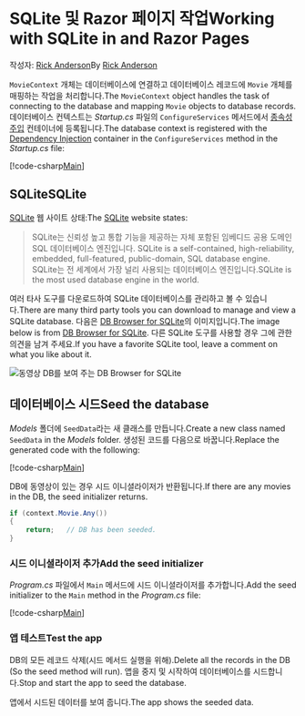 # <a name="working-with-sqlite-in-and-razor-pages"></a><span data-ttu-id="42380-101">SQLite 및 Razor 페이지 작업</span><span class="sxs-lookup"><span data-stu-id="42380-101">Working with SQLite in and Razor Pages</span></span>

<span data-ttu-id="42380-102">작성자: [Rick Anderson](https://twitter.com/RickAndMSFT)</span><span class="sxs-lookup"><span data-stu-id="42380-102">By [Rick Anderson](https://twitter.com/RickAndMSFT)</span></span>

<span data-ttu-id="42380-103">`MovieContext` 개체는 데이터베이스에 연결하고 데이터베이스 레코드에 `Movie` 개체를 매핑하는 작업을 처리합니다.</span><span class="sxs-lookup"><span data-stu-id="42380-103">The `MovieContext` object handles the task of connecting to the database and mapping `Movie` objects to database records.</span></span> <span data-ttu-id="42380-104">데이터베이스 컨텍스트는 *Startup.cs* 파일의 `ConfigureServices` 메서드에서 [종속성 주입](xref:fundamentals/dependency-injection) 컨테이너에 등록됩니다.</span><span class="sxs-lookup"><span data-stu-id="42380-104">The database context is registered with the [Dependency Injection](xref:fundamentals/dependency-injection) container in the `ConfigureServices` method in the *Startup.cs* file:</span></span>

[!code-csharp[Main](code/Startup.cs?name=snippet2&highlight=6-8)]

## <a name="sqlite"></a><span data-ttu-id="42380-105">SQLite</span><span class="sxs-lookup"><span data-stu-id="42380-105">SQLite</span></span>

<span data-ttu-id="42380-106">[SQLite](https://www.sqlite.org/) 웹 사이트 상태:</span><span class="sxs-lookup"><span data-stu-id="42380-106">The [SQLite](https://www.sqlite.org/) website states:</span></span>

> <span data-ttu-id="42380-107">SQLite는 신뢰성 높고 통합 기능을 제공하는 자체 포함된 임베디드 공용 도메인 SQL 데이터베이스 엔진입니다. </span><span class="sxs-lookup"><span data-stu-id="42380-107">SQLite is a self-contained, high-reliability, embedded, full-featured, public-domain, SQL database engine.</span></span> <span data-ttu-id="42380-108">SQLite는 전 세계에서 가장 널리 사용되는 데이터베이스 엔진입니다.</span><span class="sxs-lookup"><span data-stu-id="42380-108">SQLite is the most used database engine in the world.</span></span>

<span data-ttu-id="42380-109">여러 타사 도구를 다운로드하여 SQLite 데이터베이스를 관리하고 볼 수 있습니다.</span><span class="sxs-lookup"><span data-stu-id="42380-109">There are many third party tools you can download to manage and view a SQLite database.</span></span> <span data-ttu-id="42380-110">다음은 [DB Browser for SQLite](http://sqlitebrowser.org/)의 이미지입니다.</span><span class="sxs-lookup"><span data-stu-id="42380-110">The image below is from [DB Browser for SQLite](http://sqlitebrowser.org/).</span></span> <span data-ttu-id="42380-111">다른 SQLite 도구를 사용할 경우 그에 관한 의견을 남겨 주세요.</span><span class="sxs-lookup"><span data-stu-id="42380-111">If you have a favorite SQLite tool, leave a comment on what you like about it.</span></span>

![동영상 DB를 보여 주는 DB Browser for SQLite](../../tutorials/first-mvc-app-xplat/working-with-sql/_static/dbb.png)

## <a name="seed-the-database"></a><span data-ttu-id="42380-113">데이터베이스 시드</span><span class="sxs-lookup"><span data-stu-id="42380-113">Seed the database</span></span>

<span data-ttu-id="42380-114">*Models* 폴더에 `SeedData`라는 새 클래스를 만듭니다.</span><span class="sxs-lookup"><span data-stu-id="42380-114">Create a new class named `SeedData` in the *Models* folder.</span></span> <span data-ttu-id="42380-115">생성된 코드를 다음으로 바꿉니다.</span><span class="sxs-lookup"><span data-stu-id="42380-115">Replace the generated code with the following:</span></span>

[!code-csharp[Main](../../tutorials/first-mvc-app/start-mvc/sample/MvcMovie/Models/SeedData.cs?name=snippet_1)]

<span data-ttu-id="42380-116">DB에 동영상이 있는 경우 시드 이니셜라이저가 반환됩니다.</span><span class="sxs-lookup"><span data-stu-id="42380-116">If there are any movies in the DB, the seed initializer returns.</span></span>

```csharp
if (context.Movie.Any())
{
    return;   // DB has been seeded.
}
```

<a name="si"></a>
### <a name="add-the-seed-initializer"></a><span data-ttu-id="42380-117">시드 이니셜라이저 추가</span><span class="sxs-lookup"><span data-stu-id="42380-117">Add the seed initializer</span></span>

<span data-ttu-id="42380-118">*Program.cs* 파일에서 `Main` 메서드에 시드 이니셜라이저를 추가합니다.</span><span class="sxs-lookup"><span data-stu-id="42380-118">Add the seed initializer to the `Main` method in the *Program.cs* file:</span></span>

[!code-csharp[Main](../../tutorials/first-mvc-app/start-mvc/sample/MvcMovie/Program.cs?highlight=6,16-32)]

### <a name="test-the-app"></a><span data-ttu-id="42380-119">앱 테스트</span><span class="sxs-lookup"><span data-stu-id="42380-119">Test the app</span></span>

<span data-ttu-id="42380-120">DB의 모든 레코드 삭제(시드 메서드 실행을 위해).</span><span class="sxs-lookup"><span data-stu-id="42380-120">Delete all the records in the DB (So the seed method will run).</span></span> <span data-ttu-id="42380-121">앱을 중지 및 시작하여 데이터베이스를 시드합니다.</span><span class="sxs-lookup"><span data-stu-id="42380-121">Stop and start the app to seed the database.</span></span>
   
<span data-ttu-id="42380-122">앱에서 시드된 데이터를 보여 줍니다.</span><span class="sxs-lookup"><span data-stu-id="42380-122">The app shows the seeded data.</span></span>